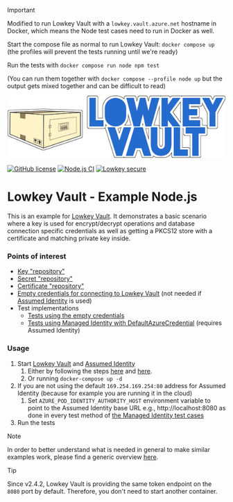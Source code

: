 > [!IMPORTANT]
> Modified to run Lowkey Vault with a `lowkey.vault.azure.net` hostname in Docker, which means the Node test cases need to run in Docker as well.
>
> Start the compose file as normal to run Lowkey Vault: `docker compose up` (the profiles will prevent the tests running until we're ready)
>
> Run the tests with `docker compose run node npm test`
>
> (You can run them together with `docker compose --profile node up` but the output gets mixed together and can be difficult to read)


![LowkeyVault](https://raw.githubusercontent.com/nagyesta/lowkey-vault/main/.github/assets/LowkeyVault-logo-full.png)

[![GitHub license](https://img.shields.io/github/license/nagyesta/lowkey-vault-example-nodejs?color=informational)](https://raw.githubusercontent.com/nagyesta/lowkey-vault-example-nodejs/main/LICENSE)
[![Node.js CI](https://img.shields.io/github/actions/workflow/status/nagyesta/lowkey-vault-example-nodejs/nodejs.yml?logo=github&branch=main)](https://github.com/nagyesta/lowkey-vault-example-nodejs/actions/workflows/nodejs.yml)
[![Lowkey secure](https://img.shields.io/badge/lowkey-secure-0066CC)](https://github.com/nagyesta/lowkey-vault)

# Lowkey Vault - Example Node.js

This is an example for [Lowkey Vault](https://github.com/nagyesta/lowkey-vault). It demonstrates a basic scenario where
a key is used for encrypt/decrypt operations and database connection specific credentials as well as getting a PKCS12
store with a certificate and matching private key inside.

### Points of interest

* [Key "repository"](src/index.js#L5)
* [Secret "repository"](src/index.js#L34)
* [Certificate "repository"](src/index.js#L55)
* [Empty credentials for connecting to Lowkey Vault](test/index.test.js#L11) (not needed if [Assumed Identity](https://github.com/nagyesta/assumed-identity) is used)
* Test implementations
  * [Tests using the empty credentials](test/index.test.js#L21)
  * [Tests using Managed Identity with DefaultAzureCredential](test/index-mi.test.js) (requires Assumed Identity)

### Usage

1. Start [Lowkey Vault](https://github.com/nagyesta/lowkey-vault) and [Assumed Identity](https://github.com/nagyesta/assumed-identity)
   1. Either by following the steps [here](https://github.com/nagyesta/lowkey-vault#quick-start-guide) and [here](https://github.com/nagyesta/assumed-identity#usage).
   2. Or running ```docker-compose up -d```
2. If you are not using the default `169.254.169.254:80` address for Assumed Identity (because for example you are running it in the cloud)
   1. Set ```AZURE_POD_IDENTITY_AUTHORITY_HOST``` environment variable to point to the Assumed Identity base URL e.g., http://localhost:8080
      as done in every test method of [the Managed Identity test cases](test/index-mi.test.js)
3. Run the tests

> [!NOTE]
> In order to better understand what is needed in general to make similar examples work, please find a generic overview 
[here](https://github.com/nagyesta/lowkey-vault/wiki/Example:-How-can-you-use-Lowkey-Vault-in-your-tests).

> [!TIP]
> Since v2.4.2, Lowkey Vault is providing the same token endpoint on the `8080` port by default. Therefore, you don't need to start another container.

